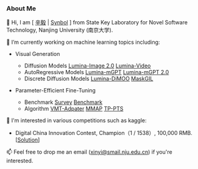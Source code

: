 ### About Me

👯 Hi, I am [ [辛毅](https://synbol.github.io/) | [Synbol](https://synbol.github.io/) ] from State Key Laboratory for Novel Software Technology, Nanjing University (南京大学).

🔭  I’m currently working on machine learning topics including:

- Visual Generation
  - Diffusion Models [Lumina-Image 2.0](https://arxiv.org/abs/2503.21758) [Lumina-Video](https://arxiv.org/abs/2502.06782) 
  - AutoRegressive Models [Lumina-mGPT](https://arxiv.org/abs/2408.02657) [Lumina-mGPT 2.0](https://arxiv.org/abs/2507.17801)
  - Discrete Diffusion Models [Lumina-DiMOO]() [MaskGIL](https://arxiv.org/abs/2507.13032)
   
- Parameter-Efficient Fine-Tuning
  - Benchmark [Survey](https://arxiv.org/abs/2402.02242) [Benchmark](https://proceedings.neurips.cc/paper_files/paper/2024/hash/935de67d1a033fd517cb49d192b5c008-Abstract-Datasets_and_Benchmarks_Track.html) 
  - Algorithm [VMT-Adpater](https://ojs.aaai.org/index.php/AAAI/article/view/29541) [MMAP](https://ojs.aaai.org/index.php/AAAI/article/view/29540) [TP-PTS](https://arxiv.org/abs/2507.22872) 

🌱  I'm interested in various competitions such as kaggle:

- Digital China Innovation Contest, Champion（1 / 1538）, 100,000 RMB. [[Solution](https://github.com/synbol/Kaggle-Contests/tree/main/1.Digital%20China%20Innovation%20Contest)]


📫 Feel free to drop me an email (xinyi@smail.nju.edu.cn) if you're interested.

<!--
Here are some ideas to get you started:

- 🔭 I’m currently working on ...
- 🌱 I’m currently learning ...
- 👯 I’m looking to collaborate on ...
- 🤔 I’m looking for help with ...
- 💬 Ask me about ...
- 📫 How to reach me: ...
- 😄 Pronouns: ...
- ⚡ Fun fact: ...

-->
